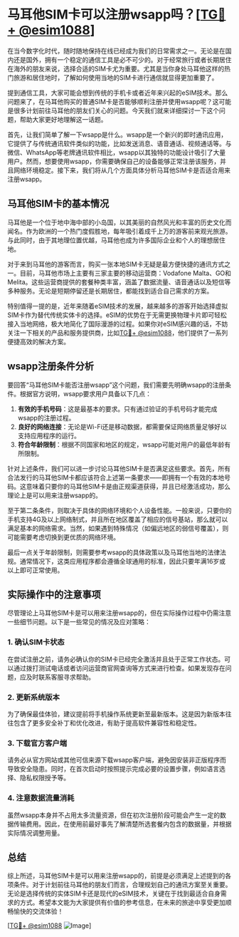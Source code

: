 # 马耳他SIM卡可以注册wsapp吗？[[TG💪+ @esim1088](https://t.me/s/esim1088)]

在当今数字化时代，随时随地保持在线已经成为我们的日常需求之一。无论是在国内还是国外，拥有一个稳定的通信工具是必不可少的。对于经常旅行或者长期居住在海外的朋友来说，选择合适的SIM卡尤为重要。尤其是当你身处马耳他这样的热门旅游和居住地时，了解如何使用当地的SIM卡进行通信就显得更加重要了。

提到通信工具，大家可能会想到传统的手机卡或者近年来兴起的eSIM技术。那么问题来了，在马耳他购买的普通SIM卡是否能够顺利注册并使用wsapp呢？这可能是很多计划前往马耳他的朋友们关心的问题。今天我们就来详细探讨一下这个问题，帮助大家更好地理解这一话题。

首先，让我们简单了解一下wsapp是什么。wsapp是一个新兴的即时通讯应用，它提供了与传统通讯软件类似的功能，比如发送消息、语音通话、视频通话等。与微信、WhatsApp等老牌通讯软件相比，wsapp以其独特的功能设计吸引了大量用户。然而，想要使用wsapp，你需要确保自己的设备能够正常注册该服务，并且网络环境稳定。接下来，我们将从几个方面具体分析马耳他SIM卡是否适合用来注册wsapp。

## 马耳他SIM卡的基本情况

马耳他是一个位于地中海中部的小岛国，以其美丽的自然风光和丰富的历史文化而闻名。作为欧洲的一个热门度假胜地，每年吸引着成千上万的游客前来观光旅游。与此同时，由于其地理位置优越，马耳他也成为许多国际企业和个人的理想居住地。

对于来到马耳他的游客而言，购买一张本地SIM卡无疑是最方便快捷的通讯方式之一。目前，马耳他市场上主要有三家主要的移动运营商：Vodafone Malta、GO和Melita。这些运营商提供的套餐种类丰富，涵盖了数据流量、语音通话以及短信等多种服务。无论是短期停留还是长期居住，都能找到适合自己需求的方案。

特别值得一提的是，近年来随着eSIM技术的发展，越来越多的游客开始选择虚拟SIM卡作为替代传统实体卡的选择。eSIM的优势在于无需更换物理卡片即可轻松接入当地网络，极大地简化了国际漫游的过程。如果你对eSIM感兴趣的话，不妨关注一下相关的产品和服务提供商，比如[TG💪+ @esim1088](https://t.me/s/esim1088)，他们提供了一系列便捷高效的解决方案。

## wsapp注册条件分析

要回答“马耳他SIM卡能否注册wsapp”这个问题，我们需要先明确wsapp的注册条件。根据官方说明，wsapp要求用户具备以下几点：

1. **有效的手机号码**：这是最基本的要求。只有通过验证的手机号码才能完成wsapp的注册过程。
2. **良好的网络连接**：无论是Wi-Fi还是移动数据，都需要保证网络质量足够好以支持应用程序的运行。
3. **符合年龄限制**：根据不同国家和地区的规定，wsapp可能对用户的最低年龄有所限制。

针对上述条件，我们可以进一步讨论马耳他SIM卡是否满足这些要求。首先，所有合法发行的马耳他SIM卡都应该符合上述第一条要求——即拥有一个有效的本地号码。这意味着只要你的马耳他SIM卡是由正规渠道获得，并且已经激活成功，那么理论上是可以用来注册wsapp的。

至于第二条条件，则取决于具体的网络环境和个人设备性能。一般来说，只要你的手机支持4G及以上网络制式，并且所在地区覆盖了相应的信号基站，那么就可以满足基本的网络需求。当然，如果遇到特殊情况（如偏远地区的弱信号覆盖），则可能需要考虑切换到更优质的网络环境。

最后一点关于年龄限制，则需要参考wsapp的具体政策以及马耳他当地的法律法规。通常情况下，这类应用程序都会遵循全球通用的标准，因此只要年满16岁或以上即可正常使用。

## 实际操作中的注意事项

尽管理论上马耳他SIM卡是可以用来注册wsapp的，但在实际操作过程中仍需注意一些细节问题。以下是一些常见的情况及应对策略：

### 1. 确认SIM卡状态
在尝试注册之前，请务必确认你的SIM卡已经完全激活并且处于正常工作状态。可以通过拨打测试电话或者访问运营商官网查询等方式来进行检查。如果发现存在问题，应及时联系客服寻求帮助。

### 2. 更新系统版本
为了确保最佳体验，建议提前将手机操作系统更新至最新版本。这是因为新版本往往包含了更多安全补丁和优化改进，有助于提高软件兼容性和稳定性。

### 3. 下载官方客户端
请务必从官方网站或其他可信来源下载wsapp客户端，避免因安装非正版程序而导致安全隐患。同时，在首次启动时按照提示完成必要的设置步骤，例如语言选择、隐私权限授予等。

### 4. 注意数据流量消耗
虽然wsapp本身并不占用太多流量资源，但在初次注册阶段可能会产生一定的数据传输费用。因此，在使用前最好事先了解清楚所选套餐内包含的数据量，并根据实际情况调整用量。

## 总结

综上所述，马耳他SIM卡是可以用来注册wsapp的，前提是必须满足上述提到的各项条件。对于计划前往马耳他的朋友们而言，合理规划自己的通讯方案至关重要。无论是选择传统的实体SIM卡还是现代的eSIM技术，关键在于找到最适合自身需求的方式。希望本文能为大家提供有价值的参考信息，在未来的旅途中享受更加顺畅愉快的交流体验！

[[TG💪+ @esim1088](https://t.me/s/esim1088) ![Image](https://i.postimg.cc/4NQfJmqS/Snipaste-2025-05-13-00-14-12.png)]